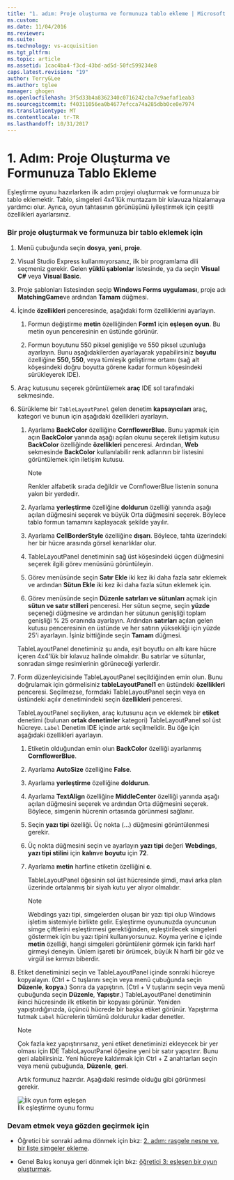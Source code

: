 ```yaml
---
title: "1. adım: Proje oluşturma ve formunuza tablo ekleme | Microsoft Docs"
ms.custom: 
ms.date: 11/04/2016
ms.reviewer: 
ms.suite: 
ms.technology: vs-acquisition
ms.tgt_pltfrm: 
ms.topic: article
ms.assetid: 1cac4ba4-f3cd-43bd-ad5d-50fc599234e8
caps.latest.revision: "19"
author: TerryGLee
ms.author: tglee
manager: ghogen
ms.openlocfilehash: 3f5d33b4a8362340c0716242cba7c9aefaf1eab3
ms.sourcegitcommit: f40311056ea0b4677efcca74a285dbb0ce0e7974
ms.translationtype: MT
ms.contentlocale: tr-TR
ms.lasthandoff: 10/31/2017
---
```

# <a name="step-1-create-a-project-and-add-a-table-to-your-form"></a>1. Adım: Proje Oluşturma ve Formunuza Tablo Ekleme
Eşleştirme oyunu hazırlarken ilk adım projeyi oluşturmak ve formunuza bir tablo eklemektir. Tablo, simgeleri 4x4'lük muntazam bir kılavuza hizalamaya yardımcı olur. Ayrıca, oyun tahtasının görünüşünü iyileştirmek için çeşitli özellikleri ayarlarsınız.  
  
### <a name="to-create-a-project-and-add-a-table-to-your-form"></a>Bir proje oluşturmak ve formunuza bir tablo eklemek için  
  
1.  Menü çubuğunda seçin **dosya**, **yeni**, **proje**.  
  
2.  Visual Studio Express kullanmıyorsanız, ilk bir programlama dili seçmeniz gerekir. Gelen **yüklü şablonlar** listesinde, ya da seçin **Visual C#** veya **Visual Basic**.  
  
3.  Proje şablonları listesinden seçip **Windows Forms uygulaması**, proje adı **MatchingGame**ve ardından **Tamam** düğmesi.  
  
4.  İçinde **özellikleri** penceresinde, aşağıdaki form özelliklerini ayarlayın.  
  
    1.  Formun değiştirme **metin** özelliğinden **Form1** için **eşleşen oyun**. Bu metin oyun penceresinin en üstünde görünür.  
  
    2.  Formun boyutunu 550 piksel genişliğe ve 550 piksel uzunluğa ayarlayın. Bunu aşağıdakilerden ayarlayarak yapabilirsiniz **boyutu** özelliğine **550, 550**, veya tümleşik geliştirme ortamı (sağ alt köşesindeki doğru boyutta görene kadar formun köşesindeki sürükleyerek IDE).  
  
5.  Araç kutusunu seçerek görüntülemek **araç** IDE sol tarafındaki sekmesinde.  
  
6.  Sürükleme bir `TableLayoutPanel` gelen denetim **kapsayıcıları** araç, kategori ve bunun için aşağıdaki özellikleri ayarlayın.  
  
    1.  Ayarlama **BackColor** özelliğine **CornflowerBlue**. Bunu yapmak için açın **BackColor** yanında aşağı açılan okunu seçerek iletişim kutusu **BackColor** özelliğinde **özellikleri** penceresi.  Ardından, **Web** sekmesinde **BackColor** kullanılabilir renk adlarının bir listesini görüntülemek için iletişim kutusu.  
  
        > [!NOTE]
        >  Renkler alfabetik sırada değildir ve CornflowerBlue listenin sonuna yakın bir yerdedir.  
  
    2.  Ayarlama **yerleştirme** özelliğine **doldurun** özelliği yanında aşağı açılan düğmesini seçerek ve büyük Orta düğmesini seçerek. Böylece tablo formun tamamını kaplayacak şekilde yayılır.  
  
    3.  Ayarlama **CellBorderStyle** özelliğine **dışarı**. Böylece, tahta üzerindeki her bir hücre arasında görsel kenarlıklar olur.  
  
    4.  TableLayoutPanel denetiminin sağ üst köşesindeki üçgen düğmesini seçerek ilgili görev menüsünü görüntüleyin.  
  
    5.  Görev menüsünde seçin **Satır Ekle** iki kez iki daha fazla satır eklemek ve ardından **Sütun Ekle** iki kez iki daha fazla sütun eklemek için.  
  
    6.  Görev menüsünde seçin **Düzenle satırları ve sütunları** açmak için **sütun ve satır stilleri** penceresi. Her sütun seçme, seçin **yüzde** seçeneği düğmesine ve ardından her sütunun genişliği toplam genişliği % 25 oranında ayarlayın. Ardından **satırları** açılan gelen kutusu penceresinin en üstünde ve her satırın yüksekliği için yüzde 25'i ayarlayın. İşiniz bittiğinde seçin **Tamam** düğmesi.  
  
     TableLayoutPanel denetiminiz şu anda, eşit boyutlu on altı kare hücre içeren 4x4'lük bir kılavuz halinde olmalıdır. Bu satırlar ve sütunlar, sonradan simge resimlerinin görüneceği yerlerdir.  
  
7.  Form düzenleyicisinde TableLayoutPanel seçildiğinden emin olun. Bunu doğrulamak için görmelisiniz **tableLayoutPanel1** en üstündeki **özellikleri** penceresi. Seçilmezse, formdaki TableLayoutPanel seçin veya en üstündeki açılır denetimindeki seçin **özellikleri** penceresi.  
  
     TableLayoutPanel seçiliyken, araç kutusunu açın ve eklemek bir **etiket** denetimi (bulunan **ortak denetimler** kategori) TableLayoutPanel sol üst hücreye. `Label` Denetim IDE içinde artık seçilmelidir. Bu öğe için aşağıdaki özellikleri ayarlayın.  
  
    1.  Etiketin olduğundan emin olun **BackColor** özelliği ayarlanmış **CornflowerBlue**.  
  
    2.  Ayarlama **AutoSize** özelliğine **False**.  
  
    3.  Ayarlama **yerleştirme** özelliğine **doldurun**.  
  
    4.  Ayarlama **TextAlign** özelliğine **MiddleCenter** özelliği yanında aşağı açılan düğmesini seçerek ve ardından Orta düğmesini seçerek. Böylece, simgenin hücrenin ortasında görünmesi sağlanır.  
  
    5.  Seçin **yazı tipi** özelliği. Üç nokta (...) düğmesini görüntülenmesi gerekir.  
  
    6.  Üç nokta düğmesini seçin ve ayarlayın **yazı tipi** değeri **Webdings**, **yazı tipi stilini** için **kalın**ve **boyutu** için **72**.  
  
    7.  Ayarlama **metin** harfine etiketin özelliğini **c**.  
  
         TableLayoutPanel öğesinin sol üst hücresinde şimdi, mavi arka plan üzerinde ortalanmış bir siyah kutu yer alıyor olmalıdır.  
  
        > [!NOTE]
        >  Webdings yazı tipi, simgelerden oluşan bir yazı tipi olup Windows işletim sistemiyle birlikte gelir. Eşleştirme oyununuzda oyuncunun simge çiftlerini eşleştirmesi gerektiğinden, eşleştirilecek simgeleri göstermek için bu yazı tipini kullanıyorsunuz. Koyma yerine **c** içinde **metin** özelliği, hangi simgeleri görüntülenir görmek için farklı harf girmeyi deneyin. Ünlem işareti bir örümcek, büyük N harfi bir göz ve virgül ise kırmızı biberdir.  
  
8.  Etiket denetiminizi seçin ve TableLayoutPanel içinde sonraki hücreye kopyalayın. (Ctrl + C tuşlarını seçin veya menü çubuğunda seçin **Düzenle**, **kopya**.) Sonra da yapıştırın. (Ctrl + V tuşlarını seçin veya menü çubuğunda seçin **Düzenle**, **Yapıştır**.) TableLayoutPanel denetiminin ikinci hücresinde ilk etiketin bir kopyası görünür. Yeniden yapıştırdığınızda, üçüncü hücrede bir başka etiket görünür. Yapıştırma tutmak `Label` hücrelerin tümünü doldurulur kadar denetler.  
  
    > [!NOTE]
    >  Çok fazla kez yapıştırırsanız, yeni etiket denetiminizi ekleyecek bir yer olması için IDE TabloLayoutPanel öğesine yeni bir satır yapıştırır. Bunu geri alabilirsiniz. Yeni hücreye kaldırmak için Ctrl + Z anahtarları seçin veya menü çubuğunda, **Düzenle**, **geri**.  
  
     Artık formunuz hazırdır. Aşağıdaki resimde olduğu gibi görünmesi gerekir.  
  
     ![İlk oyun form eşleşen](../ide/media/express_tut4step1.png "Express_Tut4Step1")  
İlk eşleştirme oyunu formu  
  
### <a name="to-continue-or-review"></a>Devam etmek veya gözden geçirmek için  
  
-   Öğretici bir sonraki adıma dönmek için bkz: [2. adım: rasgele nesne ve, bir liste simgeler ekleme](../ide/step-2-add-a-random-object-and-a-list-of-icons.md).  
  
-   Genel Bakış konuya geri dönmek için bkz: [öğretici 3: eşleşen bir oyun oluşturmak](../ide/tutorial-3-create-a-matching-game.md).